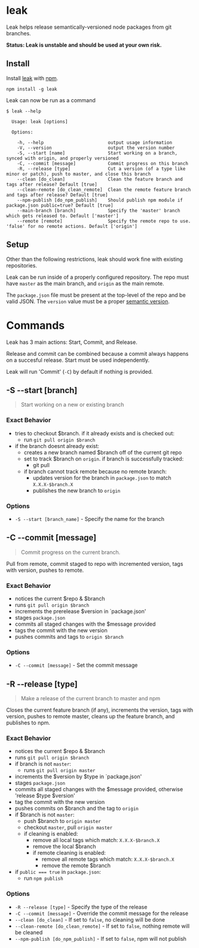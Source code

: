 # leak

Leak helps release semantically-versioned node packages from git branches.

__Status: Leak is unstable and should be used at your own risk.__

## Install

Install [leak](https://npmjs.org/package/leak) with [npm](https://npmjs.org/).

```
npm install -g leak
```

Leak can now be run as a command

```
$ leak --help

  Usage: leak [options]

  Options:

    -h, --help                        output usage information
    -V, --version                     output the version number
    -S, --start [name]                Start working on a branch, synced with origin, and properly versioned
    -C, --commit [message]            Commit progress on this branch
    -R, --release [type]              Cut a version (of a type like minor or patch), push to master, and close this branch
    --clean [do_clean]                Clean the feature branch and tags after release? Default [true]
    --clean-remote [do_clean_remote]  Clean the remote feature branch and tags after release? Default [true]
    --npm-publish [do_npm_publish]    Should publish npm module if package.json public=true? Default [true]
    --main-branch [branch]            Specify the 'master' branch which gets released to. Default ['master']
    --remote [remote]                 Specify the remote repo to use. 'false' for no remote actions. Default ['origin']

```

## Setup

Other than the following restrictions, leak should work fine with existing repositories.

Leak can be run inside of a properly configured repository. The repo must have `master` as the main branch, and `origin` as the main remote.

The `package.json` file must be present at the top-level of the repo and be valid JSON. The `version` value must be a proper [semantic version](http://semver.org/).


# Commands

Leak has 3 main actions: Start, Commit, and Release.

Release and commit can be combined because a commit always happens on a succesful release. Start must be used independently.

Leak will run 'Commit' (`-C`) by default if nothing is provided.



## -S --start [branch]

> Start working on a new or existing branch

### Exact Behavior

* tries to checkout $branch. if it already exists and is checked out:
  * run `git pull origin $branch`
* if the branch doesnt already exist:
  * creates a new branch named $branch off of the current git repo
  * set to track $branch on `origin`. if branch is successfully tracked:
    * git pull
  * if branch cannot track remote because no remote branch:
    * updates version for the branch in `package.json` to match `X.X.X-$branch.X`
    * publishes the new branch to `origin`

### Options

* `-S --start [branch_name]` - Specify the name for the branch



## -C --commit [message]

> Commit progress on the current branch.

Pull from remote, commit staged to repo with incremented version, tags with version, pushes to remote.

### Exact Behavior

* notices the current $repo & $branch
* runs `git pull origin $branch`
* increments the prerelease $version in `package.json'
* stages `package.json`
* commits all staged changes with the $message provided
* tags the commit with the new version
* pushes commits and tags to `origin $branch`

### Options

* `-C --commit [message]` - Set the commit message



## -R --release [type]

> Make a release of the current branch to master and npm

Closes the current feature branch (if any), increments the version, tags with version, pushes to remote master, cleans up the feature branch, and publishes to npm.

### Exact Behavior

* notices the current $repo & $branch
* runs `git pull origin $branch`
* if branch is not `master`:
  * runs `git pull origin master`
* increments the $version by $type in `package.json'
* stages `package.json`
* commits all staged changes with the $message provided, otherwise 'release $type $version'
* tag the commit with the new version
* pushes commits on $branch and the tag to `origin`
* if $branch is not `master`:
  * push $branch to `origin master`
  * checkout `master`, pull `origin master`
  * if cleaning is enabled:
    * remove all local tags which match: `X.X.X-$branch.X`
    * remove the local $branch
    * if remote cleaning is enabled:
      * remove all remote tags which match: `X.X.X-$branch.X`
      * remove the remote $branch
* if `public === true` in `package.json`:
  * run `npm publish`

### Options

* `-R --release [type]` - Specify the type of the release
* `-C --commit [message]` - Override the commit message for the release
* `--clean [do_clean]` - If set to `false`, no cleaning will be done
* `--clean-remote [do_clean_remote]` - If set to `false`, nothing remote will be cleaned
* `--npm-publish [do_npm_publish]` - If set to `false`, npm will not publish